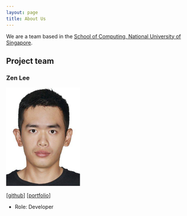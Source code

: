 ```yaml
---
layout: page
title: About Us
---
```


We are a team based in the [School of Computing, National University of Singapore](http://www.comp.nus.edu.sg).

## Project team

### Zen Lee

<img src="images/zen.png" width="200px">

[[github](https://github.com/zenlyj)]
[[portfolio](team/zenlee.md)]

* Role: Developer